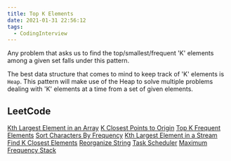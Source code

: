 ```yaml
---
title: Top K Elements
date: 2021-01-31 22:56:12
tags:
  - CodingInterview
---
```

Any problem that asks us to find the top/smallest/frequent 'K' elements among a given set falls under this pattern.

The best data structure that comes to mind to keep track of 'K' elements is `Heap`. This pattern will make use of the Heap to solve multiple problems dealing with 'K' elements at a time from a set of given elements.

## LeetCode
[Kth Largest Element in an Array](https://leetcode.com/problems/kth-largest-element-in-an-array/)
[K Closest Points to Origin](https://leetcode.com/problems/k-closest-points-to-origin/)
[Top K Frequent Elements](https://leetcode.com/problems/top-k-frequent-elements/)
[Sort Characters By Frequency](https://leetcode.com/problems/sort-characters-by-frequency/)
[Kth Largest Element in a Stream](https://leetcode.com/problems/kth-largest-element-in-a-stream/)
[Find K Closest Elements](https://leetcode.com/problems/find-k-closest-elements/)
[Reorganize String](https://leetcode.com/problems/reorganize-string/)
[Task Scheduler](https://leetcode.com/problems/task-scheduler/)
[Maximum Frequency Stack](https://leetcode.com/problems/maximum-frequency-stack/)
